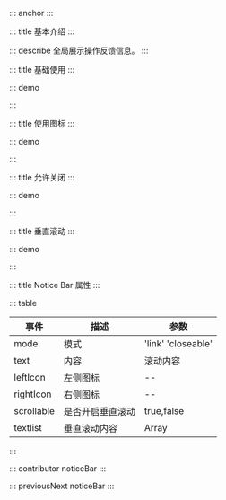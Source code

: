 ::: anchor
:::

::: title 基本介绍
:::

::: describe 全局展示操作反馈信息。
:::

::: title 基础使用
:::

::: demo

<template>
    <lay-notice-bar text="以写作为工具，为道途，先帮助自己一程，再以自己的领悟帮助他人一程, 这是一种服务 。" mode="link"></lay-notice-bar>
</template>

<script>
import { layer } from "@layui/layer-vue"

export default {
  setup() {

    return {
    }
  }
}
</script>

:::

::: title 使用图标
:::

::: demo

<template>
    <lay-notice-bar leftIcon="layui-icon-mute" text="最好的爱是两个人彼此做个伴，不要束缚，不要缠绕，不要占有，不渴望从对方那里得到，只是并肩站在一起，看看这个世界。"></lay-notice-bar>
</template>

<script>
import { ref } from "vue"

export default {
  setup() {

    return {
    }
  }
}
</script>

:::

::: title 允许关闭
:::

::: demo

<template>
    <lay-notice-bar leftIcon="layui-icon-mute" rightIcon="layui-icon-close" text="所有发生过的都是既定的。是应该发生。只能发生。" mode="closeable" background="#ecf5ff"	></lay-notice-bar>
</template>

<script>
import { ref } from "vue"

export default {
  setup() {

    const visible = ref(true);

    return {
        visible
    }
  }
}
</script>

:::

::: title 垂直滚动
:::

::: demo
<template>
    <lay-notice-bar :scrollable="true" leftIcon="layui-icon-mute" :textlist="list">
    </lay-notice-bar>
</template>

<script>
import { ref,reactive } from "vue"

export default {
  setup() {

    const list = reactive([
      { id: '1', text: '条目一' },
      { id: '2', text: '条目二' },
      { id: '3', text: '条目三' },
      { id: '4', text: '条目四' },
    ])
    return {
        list,
    }
  }
}
</script>

:::

::: title Notice Bar 属性
:::

::: table

| 事件 | 描述     | 参数                  |
| ---- | -------- | --------------------- |
| mode | 模式 | 'link' 'closeable' |
| text | 内容 | 滚动内容 |
| leftIcon | 左侧图标 | -- |
| rightIcon | 右侧图标 | -- |
| scrollable | 是否开启垂直滚动|true,false|
|  textlist  | 垂直滚动内容| Array|
:::

::: contributor noticeBar
:::  

::: previousNext noticeBar
:::
